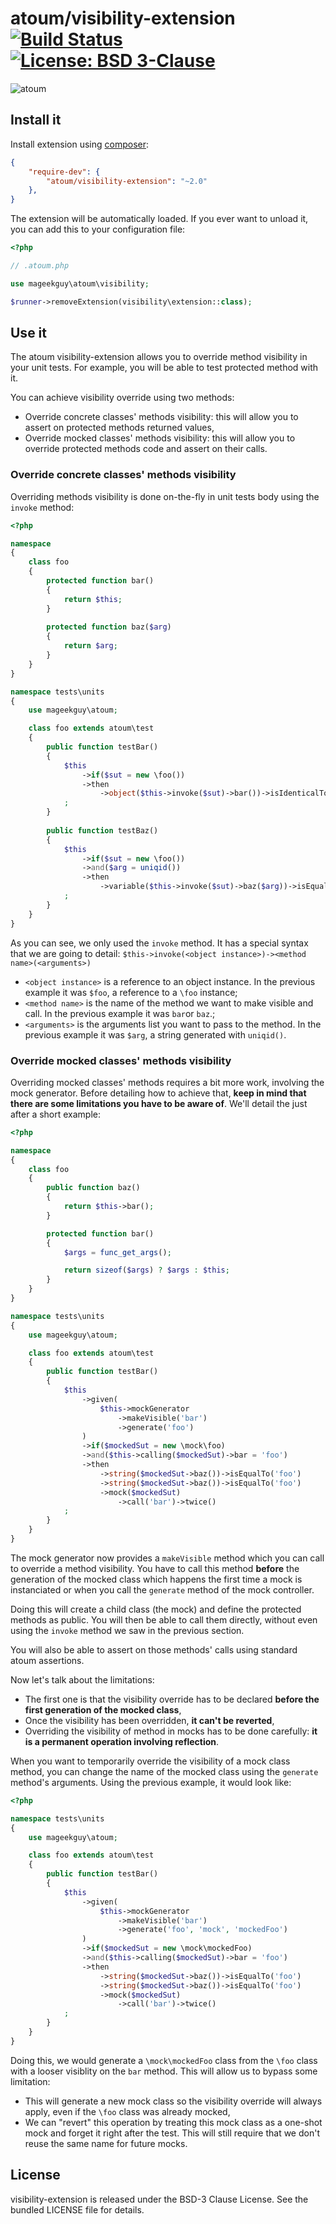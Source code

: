 # atoum/visibility-extension [![Build Status](https://travis-ci.org/atoum/visibility-extension.svg?branch=master)](https://travis-ci.org/atoum/visibility-extension) [![License: BSD 3-Clause](https://img.shields.io/badge/license-BSD%203--Clause-blue.svg)](https://opensource.org/licenses/BSD-3-Clause)

![atoum](http://atoum.org/images/logo/atoum.png)

## Install it

Install extension using [composer](https://getcomposer.org):

```json
{
    "require-dev": {
        "atoum/visibility-extension": "~2.0"
    },
}

```

The extension will be automatically loaded. If you ever want to unload it, you can add this to your configuration file:

```php
<?php

// .atoum.php

use mageekguy\atoum\visibility;

$runner->removeExtension(visibility\extension::class);
```

## Use it

The atoum visibility-extension allows you to override method visibility in your unit tests. For example, you will be able
to test protected method with it.

You can achieve visibility override using two methods:

* Override concrete classes' methods visibility: this will allow you to assert on protected methods returned values,
* Override mocked classes' methods visibility: this will allow you to override protected methods code and assert on their calls.

### Override concrete classes' methods visibility

Overriding methods visibility is done on-the-fly in unit tests body using the `invoke` method:

```php
<?php

namespace
{
	class foo
	{
		protected function bar()
		{
			return $this;
		}
		
		protected function baz($arg)
		{
			return $arg;
		}
	}
}

namespace tests\units
{
	use mageekguy\atoum;

	class foo extends atoum\test
	{
		public function testBar()
		{
			$this
				->if($sut = new \foo())
				->then
					->object($this->invoke($sut)->bar())->isIdenticalTo($sut)
			;
		}
		
		public function testBaz()
		{
			$this
				->if($sut = new \foo())
				->and($arg = uniqid())
				->then
					->variable($this->invoke($sut)->baz($arg))->isEqualTo($arg)
			;
		}
	}
}
```

As you can see, we only used the `invoke` method. It has a special syntax that we are going to detail: `$this->invoke(<object instance>)-><method name>(<arguments>)`

* `<object instance>` is a reference to an object instance. In the previous example it was `$foo`, a reference to a `\foo` instance;
* `<method name>` is the name of the method we want to make visible and call. In the previous example it was `bar`or `baz`.;
* `<arguments>` is the arguments list you want to pass to the method. In the previous example it was `$arg`, a string generated with `uniqid()`.

### Override mocked classes' methods visibility

Overriding mocked classes' methods requires a bit more work, involving the mock generator. Before detailing how to achieve that, 
**keep in mind that there are some limitations you have to be aware of**. We'll detail the just after a short example:

```php
<?php

namespace
{
	class foo
	{
		public function baz()
		{
			return $this->bar();
		}

		protected function bar()
		{
			$args = func_get_args();

			return sizeof($args) ? $args : $this;
		}
	}
}

namespace tests\units
{
	use mageekguy\atoum;

	class foo extends atoum\test
	{
		public function testBar()
		{
			$this
				->given(
					$this->mockGenerator
						->makeVisible('bar')
						->generate('foo')
				)
				->if($mockedSut = new \mock\foo)
				->and($this->calling($mockedSut)->bar = 'foo')
				->then
					->string($mockedSut->baz())->isEqualTo('foo')
					->string($mockedSut->baz())->isEqualTo('foo')
					->mock($mockedSut)
						->call('bar')->twice()
			;
		}
	}
}
```

The mock generator now provides a `makeVisible` method which you can call to override a method visibility. You have to call
this method **before** the generation of the mocked class which happens the first time a mock is instanciated or when you call
the `generate` method of the mock controller.

Doing this will create a child class (the mock) and define the protected methods as public. You will then be able to call
them directly, without even using the `invoke` method we saw in the previous section.

You will also be able to assert on those methods' calls using standard atoum assertions.

Now let's talk about the limitations:

* The first one is that the visibility override has to be declared **before the first generation of the mocked class**,
* Once the visibility has been overridden, **it can't be reverted**,
* Overriding the visibility of method in mocks has to be done carefully: **it is a permanent operation involving reflection**.

When you want to temporarily override the visibility of a mock class method, you can change the name of the mocked class using the `generate` method's
arguments. Using the previous example, it would look like:

```php
<?php

namespace tests\units
{
	use mageekguy\atoum;

	class foo extends atoum\test
	{
		public function testBar()
		{
			$this
				->given(
					$this->mockGenerator
						->makeVisible('bar')
						->generate('foo', 'mock', 'mockedFoo')
				)
				->if($mockedSut = new \mock\mockedFoo)
				->and($this->calling($mockedSut)->bar = 'foo')
				->then
					->string($mockedSut->baz())->isEqualTo('foo')
					->string($mockedSut->baz())->isEqualTo('foo')
					->mock($mockedSut)
						->call('bar')->twice()
			;
		}
	}
}
```

Doing this, we would generate a `\mock\mockedFoo` class from the `\foo` class with a looser visiblity on the `bar` method.
This will allow us to bypass some limitation:

* This will generate a new mock class so the visibility override will always apply, even if the `\foo` class was already mocked,
* We can "revert" this operation by treating this mock class as a one-shot mock and forget it right after the test. This will still
require that we don't reuse the same name for future mocks.

## License

visibility-extension is released under the BSD-3 Clause License. See the bundled LICENSE file for details.
